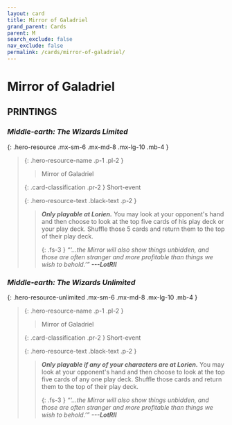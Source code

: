 ```yaml
---
layout: card
title: Mirror of Galadriel
grand_parent: Cards
parent: M
search_exclude: false
nav_exclude: false
permalink: /cards/mirror-of-galadriel/
---
```


# Mirror of Galadriel


## PRINTINGS


### _Middle-earth: The Wizards Limited_

{: .hero-resource .mx-sm-6 .mx-md-8 .mx-lg-10 .mb-4 }
> {: .hero-resource-name .p-1 .pl-2 }
> > <div class="card-mp"></div>
> > <div class="card-name">Mirror of Galadriel</div>
>
> {: .card-classification .pr-2 }
> Short-event
>
> {: .hero-resource-text .black-text .p-2 }
> > ***Only playable at Lorien.*** You may look at your opponent's hand and then choose to look at the top five cards of his play deck or your play deck. Shuffle those 5 cards and return them to the top of their play deck. 
> > 
> > {: .fs-3 } 
> > _“‘...the Mirror will also show things unbidden, and those are often stranger and more profitable than things we wish to behold.’”_ ***---&#65279;LotRII*** 
> 

### _Middle-earth: The Wizards Unlimited_

{: .hero-resource-unlimited .mx-sm-6 .mx-md-8 .mx-lg-10 .mb-4 }
> {: .hero-resource-name .p-1 .pl-2 }
> > <div class="card-mp"></div>
> > <div class="card-name">Mirror of Galadriel</div>
>
> {: .card-classification .pr-2 }
> Short-event
>
> {: .hero-resource-text .black-text .p-2 }
> > ***Only playable if any of your characters are at Lorien.*** You may look at your opponent's hand and then choose to look at the top five cards of any one play deck. Shuffle those cards and return them to the top of their play deck. 
> > 
> > {: .fs-3 } 
> > _“‘...the Mirror will also show things unbidden, and those are often stranger and more profitable than things we wish to behold.’”_ ***---&#65279;LotRII*** 
> 
